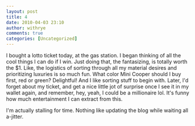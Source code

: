 ```yaml
---
layout: post
title: 4
date: 2010-04-03 23:10
author: withrye
comments: true
categories: [Uncategorized]
---
```

<span id="dropcap">I</span> bought a lotto ticket today, at the gas station. I began thinking of all the cool things I can do if I win. Just doing that, the fantasizing, is totally worth the $1. Like, the logistics of sorting through all my material desires and prioritizing luxuries is so much fun. What color Mini Cooper should I buy first, red or green? Delightful! And I like sorting stuff to begin with. Later, I'd forget about my ticket, and get a nice little jot of surprise once I see it in my wallet again, and remember, hey, yeah, I could be a millionaire lol. It's funny how much entertainment I can extract from this.

I'm actually stalling for time. Nothing like updating the blog while waiting all a-jitter.
